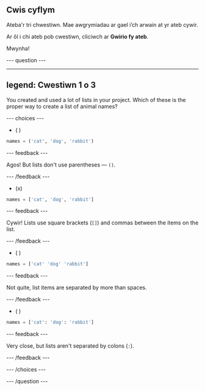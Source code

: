 ## Cwis cyflym

Ateba'r tri chwestiwn. Mae awgrymiadau ar gael i’ch arwain at yr ateb cywir.

Ar ôl i chi ateb pob cwestiwn, cliciwch ar **Gwirio fy ateb**.

Mwynha!

--- question ---

---
legend: Cwestiwn 1 o 3
---

You created and used a lot of lists in your project. Which of these is the proper way to create a list of animal names?

--- choices ---

- ( )
```python
names = ('cat', 'dog', 'rabbit')
```

  --- feedback ---

  Agos! But lists don't use parentheses — `()`.

  --- /feedback ---

- (x)
```python
names = ['cat', 'dog', 'rabbit']
```

  --- feedback ---

  Cywir! Lists use square brackets (`[]`) and commas between the items on the list.

  --- /feedback ---

- ( )
```python
names = ['cat' 'dog' 'rabbit']
```

  --- feedback ---

  Not quite, list items are separated by more than spaces.

  --- /feedback ---

- ( )
```python
names = ['cat': 'dog': 'rabbit']
```

  --- feedback ---

  Very close, but lists aren't separated by colons (`:`).

  --- /feedback ---

--- /choices ---

--- /question ---

